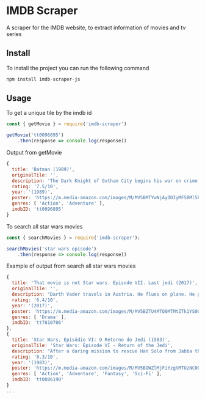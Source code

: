 # IMDB Scraper
A scraper for the IMDB website, to extract information of movies and tv series

## Install

To install the project you can run the following command
```Javascript
npm install imdb-scraper-js
```

## Usage

To get a unique tile by the imdb id
```Javascript
const { getMovie } = require('imdb-scraper')

getMovie('tt0096895')
    .then(response => console.log(response))
```

Output from getMovie
```Javascript
{
  title: 'Batman (1989)',
  originalTile: '',
  description: 'The Dark Knight of Gotham City begins his war on crime with his first major enemy being Jack Napier, a criminal who becomes the clownishly homicidal Joker.',
  rating: '7.5/10',
  year: '(1989)',
  poster: 'https://m.media-amazon.com/images/M/MV5BMTYwNjAyODIyMF5BMl5BanBnXkFtZTYwNDMwMDk2._V1_UX182_CR0,0,182,268_AL_.jpg',
  genres: [ 'Action', 'Adventure' ],
  imdbID: 'tt0096895'
}
```

To search all star wars movies
```Javascript
const { searchMovies } = require('imdb-scraper');

searchMovies('star wars episode')
    .then(response => console.log(response))
```
Example of output from search all star wars movies
```Javascript
{
  title: 'That movie is not Star wars. Episode VII. Last jedi (2017)',
  originalTile: '',
  description: "Darth Vader travels in Austria. He flues on plane. He goes on Vienna's tram. All movie viewer looks all that looks Vader. And this movie is not Star wars. Episode VII. Last Jedi.",
  rating: '6.4/10',
  year: '(2017)',
  poster: 'https://m.media-amazon.com/images/M/MV5BZTU4MTQ0MTMtZTk1YS00NDczLTgyMjUtNmUxNDBmNmIwMjA3XkEyXkFqcGdeQXVyNDcwNDE0Nzk@._V1_UX182_CR0,0,182,268_AL_.jpg',
  genres: [ 'Drama' ],
  imdbID: 'tt7810706'
},
{
  title: 'Star Wars, Episódio VI: O Retorno do Jedi (1983)',
  originalTile: 'Star Wars: Episode VI - Return of the Jedi',
  description: "After a daring mission to rescue Han Solo from Jabba the Hutt, the Rebels dispatch to Endor to destroy the second Death Star. Meanwhile, Luke struggles to help Darth Vader back from the dark side without falling into the Emperor's trap.",
  rating: '8.3/10',
  year: '(1983)',
  poster: 'https://m.media-amazon.com/images/M/MV5BOWZlMjFiYzgtMTUzNC00Y2IzLTk1NTMtZmNhMTczNTk0ODk1XkEyXkFqcGdeQXVyNTAyODkwOQ@@._V1_UX182_CR0,0,182,268_AL_.jpg',
  genres: [ 'Action', 'Adventure', 'Fantasy', 'Sci-Fi' ],
  imdbID: 'tt0086190'
}
...
```


